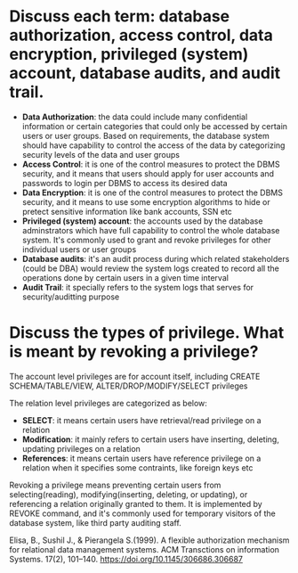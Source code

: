 # Discuss each term: database authorization, access control, data encryption, privileged (system) account, database audits, and audit trail.
* **Data Authorization**: the data could include many confidential information or certain categories that could only be accessed by certain users or user groups. Based on requirements, the database system should have capability to control the access of the data by categorizing security levels of the data and user groups
* **Access Control**: it is one of the control measures to protect the DBMS security, and it means that users should apply for user accounts and passwords to login per DBMS to access its desired data
* **Data Encryption**: it is one of the control measures to protect the DBMS security, and it means to use some encryption algorithms to hide or pretect sensitive information like bank accounts, SSN etc
* **Privileged (system) account**: the accounts used by the database adminstrators which have full capability to control the whole database system. It's commonly used to grant and revoke privileges for other individual users or user groups
* **Database audits**: it's an audit process during which related stakeholders (could be DBA) would review the system logs created to record all the operations done by certain users in a given time interval
* **Audit Trail**: it specially refers to the system logs that serves for security/auditting purpose

# Discuss the types of privilege. What is meant by revoking a privilege?
The account level privileges are for account itself, including CREATE SCHEMA/TABLE/VIEW, ALTER/DROP/MODIFY/SELECT privileges

The relation level privileges are categorized as below:
* **SELECT**: it means certain users have retrieval/read privilege on a relation
* **Modification**: it mainly refers to certain users have inserting, deleting, updating privileges on a relation
* **References**: it means certain users have reference privilege on a relation when it specifies some contraints, like foreign keys etc

Revoking a privilege means preventing certain users from selecting(reading), modifying(inserting, deleting, or updating), or referencing a relation originally granted to them. It is implemented by REVOKE command, and it's commonly used for temporary visitors of the database system, like third party auditing staff.

Elisa, B., Sushil J., & Pierangela S.(1999). A flexible authorization mechanism for relational data management systems. ACM Transctions on information Systems. 17(2), 101–140. https://doi.org/10.1145/306686.306687
